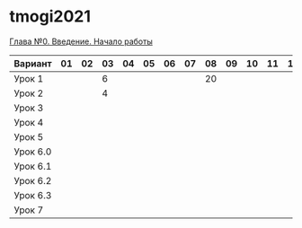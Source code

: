 # tmogi2021
[Глава №0. Введение. Начало работы](https://drive.google.com/drive/folders/1q9ILkl6kPBrzqY5IDAdt2iB8K4RCu3_s)

| Вариант  | 01 | 02 | 03 | 04 | 05 | 06 | 07 | 08 | 09 | 10 | 11 | 12 | 13 | 14 | 15 | 16 | 17 | 18 | 19 | 20 |
| -------  | -- | -- | -- | -- | -- | -- | -- | -- | -- | -- | -- | -- | -- | -- | -- | -- | -- | -- | -- | -- |
| Урок 1   |    |    |  6 |    |    |    |    | 20 |    |    |    |    |    |    |    |    |    |    |    |    |
| Урок 2   |    |    |  4 |    |    |    |    |    |    |    |    |    |    |    |    |    |    |    |    |    |
| Урок 3   |    |    |    |    |    |    |    |    |    |    |    |    |    |    |    |    |    |    |    |    |
| Урок 4   |    |    |    |    |    |    |    |    |    |    |    |    |    |    |    |    |    |    |    |    |
| Урок 5   |    |    |    |    |    |    |    |    |    |    |    |    |    |    |    |    |    |    |    |    |
| Урок 6.0 |    |    |    |    |    |    |    |    |    |    |    |    |    |    |    |    |    |    |    |    |
| Урок 6.1 |    |    |    |    |    |    |    |    |    |    |    |    |    |    |    |    |    |    |    |    |
| Урок 6.2 |    |    |    |    |    |    |    |    |    |    |    |    |    |    |    |    |    |    |    |    |
| Урок 6.3 |    |    |    |    |    |    |    |    |    |    |    |    |    |    |    |    |    |    |    |    |
| Урок 7   |    |    |    |    |    |    |    |    |    |    |    |    |    |    |    |    |    |    |    |    |

